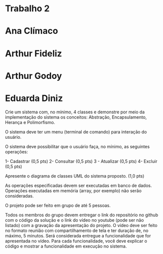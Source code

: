 # Trabalho 2

# Ana Clímaco
# Arthur Fideliz
# Arthur Godoy
# Eduarda Diniz

Crie um sistema com, no mínimo, 4 classes e demonstre por meio da implementação do sistema os conceitos: Abstração, Encapsulamento, Herança e Polimorfismo.

O sistema deve ter um menu (terminal de comando) para interação do usuário.

O sistema deve possibilitar que o usuário faça, no mínimo, as seguintes operações:

1- Cadastrar (0,5 pts)
2- Consultar (0,5 pts)
3 - Atualizar (0,5 pts)
4- Excluir (0,5 pts)

Apresente o diagrama de classes UML do sistema proposto. (1,0 pts)

As operações especificadas devem ser executadas em banco de dados. Operações executadas em memória (array, por exemplo) não serão consideradas.

O projeto pode ser feito em grupo de até 5 pessoas.

Todos os membros do grupo devem entregar o link do repositório no github com o código da solução e o link do vídeo no youtube (pode ser não listado) com a gravação da apresentação do projeto. O vídeo deve ser feito no formato reunião com compartilhamento de tela e ter duração de, no máximo, 5 minutos. Será considerada entregue a funcionalidade que for apresentada no vídeo. Para cada funcionalidade, você deve explicar o código e mostrar a funcionalidade em execução no sistema.